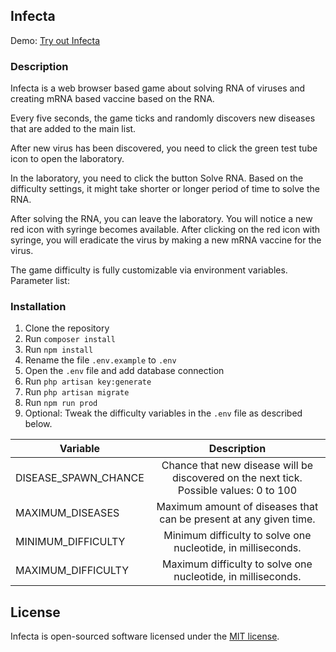## Infecta
Demo: [Try out Infecta](https://infecta.appswing.net/)
### Description
<p>Infecta is a web browser based game about solving RNA of viruses and creating mRNA based vaccine based on the RNA.</p>
<p>Every five seconds, the game ticks and randomly discovers new diseases that are added to the main list.</p>
<p>After new virus has been discovered, you need to click the green test tube icon to open the laboratory.</p>
<p>In the laboratory, you need to click the button Solve RNA. Based on the difficulty settings, it might take shorter or longer period of time to solve the RNA.</p>
<p>After solving the RNA, you can leave the laboratory. You will notice a new red icon with syringe becomes available. After clicking on the red icon with syringe, you will eradicate the virus by making a new mRNA vaccine for the virus.</p>
<p>The game difficulty is fully customizable via environment variables. Parameter list:</p>

### Installation
1. Clone the repository
2. Run ```composer install```
3. Run ```npm install```
4. Rename the file ```.env.example``` to ```.env```
5. Open the ```.env``` file and add database connection
6. Run ```php artisan key:generate```
8. Run ```php artisan migrate```
9. Run ```npm run prod```
10. Optional: Tweak the difficulty variables in the ```.env``` file as described below.

| Variable             |                                      Description                                       |
|----------------------|:--------------------------------------------------------------------------------------:|
| DISEASE_SPAWN_CHANCE | Chance that new disease will be discovered on the next tick. Possible values: 0 to 100 |
| MAXIMUM_DISEASES     |           Maximum amount of diseases that can be present at any given time.            |
| MINIMUM_DIFFICULTY   |              Minimum difficulty to solve one nucleotide, in milliseconds.              |
| MAXIMUM_DIFFICULTY   |              Maximum difficulty to solve one nucleotide, in milliseconds.              |

## License

Infecta is open-sourced software licensed under the [MIT license](https://opensource.org/licenses/MIT).
